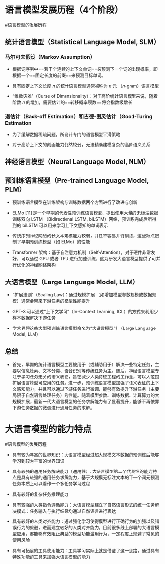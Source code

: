 # 语言模型发展历程（4个阶段）
#语言模型的发展历程
## 统计语言模型（Statistical Language Model, SLM）

### 马尔可夫假设（Markov Assumption）

- 根据词序列中==若干个连续的上下文单词==来预测下一个词的出现概率，即根据一个==固定长度的前缀==来预测目标单词。

-  具有固定上下文长度 𝑛 的统计语言模型通常被称为 𝑛 元 （𝑛-gram）语言模型

- “维数灾难”（Curse of Dimensionality）：对于高阶统计语言模型来说，随着阶数 𝑛 的增加，需要估计的==转移概率项数==将会指数级增长
### 退估计（Back-off Estimation）和古德-图灵估计（Good-Turing Estimation

- 为了缓解数据稀疏问题，所设计专门的语言模型平滑策略

- 对于高阶上下文的刻画能力仍然较弱，无法精确建模复杂的高阶语义关系

## 神经语言模型（Neural Language Model, NLM）

## 预训练语言模型（Pre-trained Language Model, PLM）

- 预训练语言模型在训练架构与训练数据两个方面进行了改进与创新

- ELMo [11] 是一个早期的代表性预训练语言模型，提出使用大量的无标注数据训练双向 LSTM （Bidirectional LSTM, biLSTM）网络，预训练完成后所得到的 biLSTM 可以用来学习上下文感知的单词表示

- 传统序列神经网络的长文本建模能力较弱，并且不容易并行训练，这些缺点限制了早期预训练模型（如 ELMo）的性能

-  Transformer 架构：基于自注意力机制（Self-Attention），对于硬件非常友好，可以通过 GPU 或者 TPU 进行加速训练，这为研发大语言模型提供了可并行优化的神经网络架构

## 大语言模型（Large Language Model, LLM）
- “扩展法则”（Scaling Law）：通过规模扩展 （如增加模型参数规模或数据规模）通常会带来下游任务的模型性能提升

- GPT-3 可以通过“上下文学习”（In-Context Learning, ICL）的方式来利用少样本数据解决下游任务

- 学术界将这些大型预训练语言模型命名为“大语言模型”1 （Large Language Model, LLM）

## 总结
- 首先，早期的统计语言模型主要被用于（或辅助用于）解决一些特定任务，主要以信息检索、文本分类、语音识别等传统任务为主。随后，神经语言模型专注于学习任务无关的语义表征，旨在减少人类特征工程的工作量，可以大范围扩展语言模型可应用的任务。进一步，预训练语言模型加强了语义表征的上下文感知能力，并且可以通过下游任务进行微调，能够有效提升下游任务（主要局限于自然语言处理任务）的性能。随着模型参数、训练数据、计算算力的大规模扩展，最新一代大语言模型的任务求解能力有了显著提升，能够不再依靠下游任务数据的微调进行通用任务的求解。

# 大语言模型的能力特点
#语言模型的发展历程
- 具有较为丰富的世界知识：大语言模型经过超大规模文本数据的预训练后能够学习到较为丰富的世界知识

- 具有较强的通用任务解决能力（通用性）：大语言模型第二个代表性的能力特点是具有较强的通用任务求解能力，基于大规模无标注文本的下一个词元预测任务本质上可以看作一个多任务学习过程

- 具有较好的复杂任务推理能力


-  具有较强的人类指令遵循能力：大语言模型建立了自然语言形式的统一任务解决模式：任务输入与执行结果均通过自然语言进行表达

- 具有较好的人类对齐能力：通过强化学习使得模型进行正确行为的加强以及错误行为的规避，进而建立较好的人类对齐能力。目前很多线上部署的大语言模型应用，都能够有效阻止典型的模型功能滥用行为，一定程度上规避了常见的使用风险

- 具有可拓展的工具使用能力：工具学习实际上就是借鉴了这一思路，通过具有特殊功能的工具来加强大语言模型的能力

